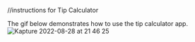 //instructions for Tip Calculator

The gif below demonstrates how to use the tip calculator app.
![Kapture 2022-08-28 at 21 46 25](https://user-images.githubusercontent.com/65100772/187107323-5af4587c-cef6-41b5-a447-f7ee5ff9d775.gif)

